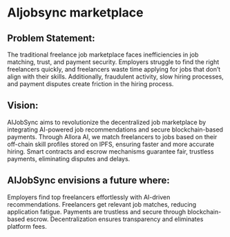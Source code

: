 # AIjobsync marketplace

## Problem Statement:
The traditional freelance job marketplace faces inefficiencies in job matching, trust, and payment security. Employers struggle to find the right freelancers quickly, and freelancers waste time applying for jobs that don’t align with their skills. Additionally, fraudulent activity, slow hiring processes, and payment disputes create friction in the hiring process.

## Vision:
AIJobSync aims to revolutionize the decentralized job marketplace by integrating AI-powered job recommendations and secure blockchain-based payments. Through Allora AI, we match freelancers to jobs based on their off-chain skill profiles stored on IPFS, ensuring faster and more accurate hiring. Smart contracts and escrow mechanisms guarantee fair, trustless payments, eliminating disputes and delays.

## AIJobSync envisions a future where:

Employers find top freelancers effortlessly with AI-driven recommendations.
Freelancers get relevant job matches, reducing application fatigue.
Payments are trustless and secure through blockchain-based escrow.
Decentralization ensures transparency and eliminates platform fees.


 